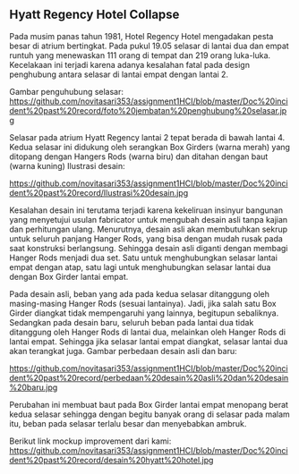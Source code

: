 ## Hyatt Regency Hotel Collapse
  
Pada musim panas tahun 1981, Hotel Regency Hotel mengadakan pesta besar di atrium bertingkat. Pada pukul 19.05 selasar di lantai dua dan empat runtuh yang menewaskan 111 orang di 
tempat dan 219 orang luka-luka. Kecelakaan ini terjadi karena adanya kesalahan fatal pada design penghubung antara selasar di lantai empat dengan lantai 2.
  
Gambar penguhubung selasar:
https://github.com/novitasari353/assignment1HCI/blob/master/Doc%20incident%20past%20record/foto%20jembatan%20penghubung%20selasar.jpg
 
Selasar pada atrium Hyatt Regency lantai 2 tepat berada di bawah lantai 4. Kedua selasar ini didukung oleh serangkan Box Girders (warna merah) yang ditopang dengan Hangers Rods (warna biru) dan ditahan dengan baut (warna kuning)
Ilustrasi desain:
  
https://github.com/novitasari353/assignment1HCI/blob/master/Doc%20incident%20past%20record/Ilustrasi%20desain.jpg
  
Kesalahan desain ini terutama terjadi karena kekeliruan insinyur bangunan yang menyetujui usulan fabricator untuk mengubah desain asli tanpa kajian dan perhitungan ulang. Menurutnya, desain asli akan membutuhkan sekrup untuk seluruh panjang Hanger Rods, yang bisa dengan mudah rusak pada saat konstruksi berlangsung. Sehingga desain asli diganti dengan membagi Hanger Rods menjadi dua set. Satu untuk menghubungkan selasar lantai empat dengan atap, satu lagi untuk menghubungkan selasar lantai dua dengan Box Girder lantai empat.
  
Pada desain asli, beban yang ada pada kedua selasar ditanggung oleh masing-masing Hanger Rods (sesuai lantainya). Jadi, jika salah satu Box Girder diangkat tidak mempengaruhi yang lainnya, begitupun sebaliknya. Sedangkan pada desain baru, seluruh beban pada lantai dua tidak ditanggung oleh Hanger Rods di lantai dua, melainkan oleh Hanger Rods di lantai empat. Sehingga jika selasar lantai empat diangkat, selasar lantai dua akan terangkat juga.
Gambar perbedaan desain asli dan baru:
  
https://github.com/novitasari353/assignment1HCI/blob/master/Doc%20incident%20past%20record/perbedaan%20desain%20asli%20dan%20desain%20baru.jpg
  
Perubahan ini membuat baut pada Box Girder lantai empat menopang berat kedua selasar sehingga dengan begitu banyak orang di selasar pada malam itu, beban pada selasar terlalu besar dan menyebabkan ambruk.
 
Berikut link mockup improvement dari kami:
https://github.com/novitasari353/assignment1HCI/blob/master/Doc%20incident%20past%20record/desain%20hyatt%20hotel.jpg
